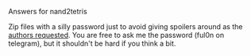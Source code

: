 Answers for nand2tetris

Zip files with a silly password just to avoid giving spoilers around as the [authors requested](https://www.nand2tetris.org/license).
You are free to ask me the password (ful0n on telegram), but it shouldn't be hard if you think a bit.
